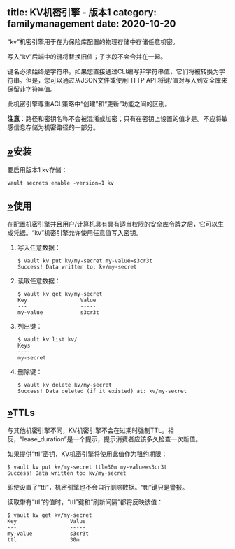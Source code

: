 title: KV机密引擎 - 版本1
category: familymanagement
date: 2020-10-20
------------------------------------

<!-- zh-CN:+ -->
“kv”机密引擎用于在为保险库配置的物理存储中存储任意机密。

写入“kv”后端中的键将替换旧值；子字段不会合并在一起。

键名必须始终是字符串。如果您直接通过CLI编写非字符串值，它们将被转换为字符串。但是，您可以通过从JSON文件或使用HTTP API 将键/值对写入到安全库来保留非字符串值。

此机密引擎尊重ACL策略中“创建”和“更新”功能之间的区别。

**注意**：路径和密钥名称不会被混淆或加密；只有在密钥上设置的值才是。不应将敏感信息存储为机密路径的一部分。

[»](#安装)安装
----------------

要启用版本1 kv存储：

```
vault secrets enable -version=1 kv

```

[»](#使用)使用
----------------

在配置机密引擎并且用户/计算机具有具有适当权限的安全库令牌之后，它可以生成凭据。“kv”机密引擎允许使用任意值写入密钥。

1.  写入任意数据：
    
    ```
    $ vault kv put kv/my-secret my-value=s3cr3t
    Success! Data written to: kv/my-secret
    
    ```
    
2.  读取任意数据：
    
    ```
    $ vault kv get kv/my-secret
    Key                 Value
    ---                 -----
    my-value            s3cr3t
    
    ```
    
3.  列出键：
    
    ```
    $ vault kv list kv/
    Keys
    ----
    my-secret
    
    ```
    
4.  删除键：
    
    ```
    $ vault kv delete kv/my-secret
    Success! Data deleted (if it existed) at: kv/my-secret
    
    ```
    

[»](#TTLs)TTLs
--------------

与其他机密引擎不同，KV机密引擎不会在过期时强制TTL。相反，“lease_duration”是一个提示，提示消费者应该多久检查一次新值。

如果提供“ttl”密钥，KV机密引擎将使用此值作为租约期限：

```
$ vault kv put kv/my-secret ttl=30m my-value=s3cr3t
Success! Data written to: kv/my-secret

```

即使设置了“ttl”，机密引擎也不会自行删除数据。“ttl”键只是警报。

读取带有“ttl”的值时，“ttl”键和“刷新间隔”都将反映该值：

```
$ vault kv get kv/my-secret
Key                 Value
---                 -----
my-value            s3cr3t
ttl                 30m

```
<!-- zh-CN:- -->